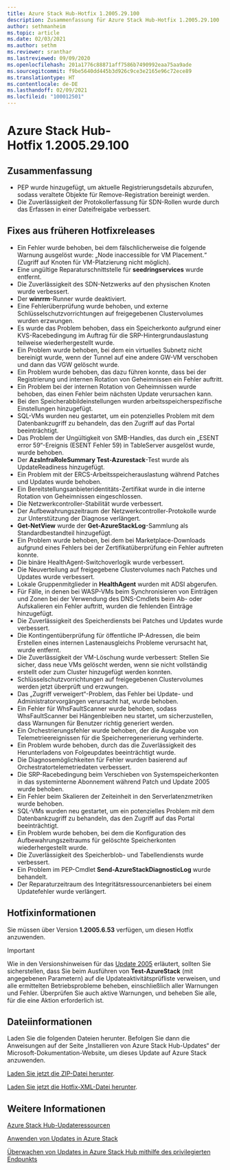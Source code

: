 ```yaml
---
title: Azure Stack Hub-Hotfix 1.2005.29.100
description: Zusammenfassung für Azure Stack Hub-Hotfix 1.2005.29.100
author: sethmanheim
ms.topic: article
ms.date: 02/03/2021
ms.author: sethm
ms.reviewer: sranthar
ms.lastreviewed: 09/09/2020
ms.openlocfilehash: 201a1776c88871aff7586b7490992eaa75aa9ade
ms.sourcegitcommit: f9be5640dd445b3d926c9ce3e2165e96c72ece89
ms.translationtype: HT
ms.contentlocale: de-DE
ms.lasthandoff: 02/09/2021
ms.locfileid: "100012501"
---
```

# <a name="azure-stack-hub-hotfix-1200529100"></a>Azure Stack Hub-Hotfix 1.2005.29.100

## <a name="summary"></a>Zusammenfassung

- PEP wurde hinzugefügt, um aktuelle Registrierungsdetails abzurufen, sodass veraltete Objekte für Remove-Registration bereinigt werden.
- Die Zuverlässigkeit der Protokollerfassung für SDN-Rollen wurde durch das Erfassen in einer Dateifreigabe verbessert.

## <a name="fixes-rolled-up-from-previous-hotfix-releases"></a>Fixes aus früheren Hotfixreleases

- Ein Fehler wurde behoben, bei dem fälschlicherweise die folgende Warnung ausgelöst wurde: „Node inaccessible for VM Placement.“ (Zugriff auf Knoten für VM-Platzierung nicht möglich).
- Eine ungültige Reparaturschnittstelle für **seedringservices** wurde entfernt.
- Die Zuverlässigkeit des SDN-Netzwerks auf den physischen Knoten wurde verbessert.
- Der **winrrm**-Runner wurde deaktiviert.
- Eine Fehlerüberprüfung wurde behoben, und externe Schlüsselschutzvorrichtungen auf freigegebenen Clustervolumes wurden erzwungen.
- Es wurde das Problem behoben, dass ein Speicherkonto aufgrund einer KVS-Racebedingung im Auftrag für die SRP-Hintergrundauslastung teilweise wiederhergestellt wurde.
- Ein Problem wurde behoben, bei dem ein virtuelles Subnetz nicht bereinigt wurde, wenn der Tunnel auf eine andere GW-VM verschoben und dann das VGW gelöscht wurde.
- Ein Problem wurde behoben, das dazu führen konnte, dass bei der Registrierung und internen Rotation von Geheimnissen ein Fehler auftritt.
- Ein Problem bei der internen Rotation von Geheimnissen wurde behoben, das einen Fehler beim nächsten Update verursachen kann.
- Bei den Speicherabbildeinstellungen wurden arbeitsspeicherspezifische Einstellungen hinzugefügt.
- SQL-VMs wurden neu gestartet, um ein potenzielles Problem mit dem Datenbankzugriff zu behandeln, das den Zugriff auf das Portal beeinträchtigt.
- Das Problem der Ungültigkeit von SMB-Handles, das durch ein „ESENT error 59“-Ereignis (ESENT Fehler 59) in TableServer ausgelöst wurde, wurde behoben.
- Der **AzsInfraRoleSummary Test-Azurestack**-Test wurde als UpdateReadiness hinzugefügt.
- Ein Problem mit der ERCS-Arbeitsspeicherauslastung während Patches und Updates wurde behoben.
- Ein Bereitstellungsanbieteridentitäts-Zertifikat wurde in die interne Rotation von Geheimnissen eingeschlossen.
- Die Netzwerkcontroller-Stabilität wurde verbessert.
- Der Aufbewahrungszeitraum der Netzwerkcontroller-Protokolle wurde zur Unterstützung der Diagnose verlängert.
- **Get-NetView** wurde der **Get-AzureStackLog**-Sammlung als Standardbestandteil hinzugefügt.
- Ein Problem wurde behoben, bei dem bei Marketplace-Downloads aufgrund eines Fehlers bei der Zertifikatüberprüfung ein Fehler auftreten konnte.
- Die binäre HealthAgent-Switchoverlogik wurde verbessert.
- Die Neuverteilung auf freigegebene Clustervolumes nach Patches und Updates wurde verbessert.
- Lokale Gruppenmitglieder in **HealthAgent** wurden mit ADSI abgerufen.
- Für Fälle, in denen bei WASP-VMs beim Synchronisieren von Einträgen und Zonen bei der Verwendung des DNS-Cmdlets beim Ab- oder Aufskalieren ein Fehler auftritt, wurden die fehlenden Einträge hinzugefügt.
- Die Zuverlässigkeit des Speicherdiensts bei Patches und Updates wurde verbessert.
- Die Kontingentüberprüfung für öffentliche IP-Adressen, die beim Erstellen eines internen Lastenausgleichs Probleme verursacht hat, wurde entfernt.
- Die Zuverlässigkeit der VM-Löschung wurde verbessert: Stellen Sie sicher, dass neue VMs gelöscht werden, wenn sie nicht vollständig erstellt oder zum Cluster hinzugefügt werden konnten.
- Schlüsselschutzvorrichtungen auf freigegebenen Clustervolumes werden jetzt überprüft und erzwungen.
- Das „Zugriff verweigert“-Problem, das Fehler bei Update- und Administratorvorgängen verursacht hat, wurde behoben.
- Ein Fehler für WhsFaultScanner wurde behoben, sodass WhsFaultScanner bei Hängenbleiben neu startet, um sicherzustellen, dass Warnungen für Benutzer richtig generiert werden.
- Ein Orchestrierungsfehler wurde behoben, der die Ausgabe von Telemetrieereignissen für die Speicherregenerierung verhinderte.
- Ein Problem wurde behoben, durch das die Zuverlässigkeit des Herunterladens von Folgeupdates beeinträchtigt wurde.
- Die Diagnosemöglichkeiten für Fehler wurden basierend auf Orchestratortelemetriedaten verbessert.
- Die SRP-Racebedingung beim Verschieben von Systemspeicherkonten in das systeminterne Abonnement während Patch und Update 2005 wurde behoben.
- Ein Fehler beim Skalieren der Zeiteinheit in den Serverlatenzmetriken wurde behoben.
- SQL-VMs wurden neu gestartet, um ein potenzielles Problem mit dem Datenbankzugriff zu behandeln, das den Zugriff auf das Portal beeinträchtigt.
- Ein Problem wurde behoben, bei dem die Konfiguration des Aufbewahrungszeitraums für gelöschte Speicherkonten wiederhergestellt wurde.
- Die Zuverlässigkeit des Speicherblob- und Tabellendiensts wurde verbessert.
- Ein Problem im PEP-Cmdlet **Send-AzureStackDiagnosticLog** wurde behandelt.
- Der Reparaturzeitraum des Integritätsressourcenanbieters bei einem Updatefehler wurde verlängert.

## <a name="hotfix-information"></a>Hotfixinformationen

Sie müssen über Version **1.2005.6.53** verfügen, um diesen Hotfix anzuwenden.

> [!IMPORTANT]
> Wie in den Versionshinweisen für das [Update 2005](release-notes.md?view=azs-2005&preserve-view=true) erläutert, sollten Sie sicherstellen, dass Sie beim Ausführen von **Test-AzureStack** (mit angegebenen Parametern) auf die Updateaktivitätsprüfliste verweisen, und alle ermittelten Betriebsprobleme beheben, einschließlich aller Warnungen und Fehler. Überprüfen Sie auch aktive Warnungen, und beheben Sie alle, für die eine Aktion erforderlich ist.

## <a name="file-information"></a>Dateiinformationen

Laden Sie die folgenden Dateien herunter. Befolgen Sie dann die Anweisungen auf der Seite „Installieren von Azure Stack Hub-Updates“ der Microsoft-Dokumentation-Website, um dieses Update auf Azure Stack anzuwenden.

[Laden Sie jetzt die ZIP-Datei herunter](https://azurestackhub.azureedge.net/PR/download/MAS_HotFix_1.2005.29.100/HotFix/AzS_Update_1.2005.29.100.zip).

[Laden Sie jetzt die Hotfix-XML-Datei herunter](https://azurestackhub.azureedge.net/PR/download/MAS_HotFix_1.2005.29.100/InlinePatch/metadata.xml).

## <a name="more-information"></a>Weitere Informationen

[Azure Stack Hub-Updateressourcen](azure-stack-updates.md)

[Anwenden von Updates in Azure Stack](azure-stack-apply-updates.md)

[Überwachen von Updates in Azure Stack Hub mithilfe des privilegierten Endpunkts](azure-stack-monitor-update.md)